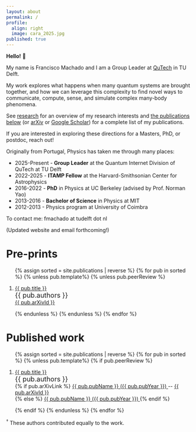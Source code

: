 ```yaml
---
layout: about
permalink: /
profile:
  align: right
  image: cara_2025.jpg
published: true
---
```


**Hello!** 👋 

My name is Francisco Machado and I am a Group Leader at <a href="http://www.qutech.nl">QuTech</a> in TU Delft.

My work explores what happens when many quantum systems are brought together, and how we can leverage this complexity to find novel ways to communicate, compute, sense, and simulate complex many-body phenomena.

See [research](research) for an overview of my research interests and [the publications below](publications) (or <a href="http://arxiv.org/a/machado_f_1">arXiv</a> or <a href="https://scholar.google.com/citations?user=P4aFRlUAAAAJ&hl=en">Google Scholar</a>) for a complete list of my publications.

If you are interested in exploring these directions for a Masters, PhD, or postdoc, reach out!

Originally from Portugal, Physics has taken me through many places:
- 2025-Present - **Group Leader** at the Quantum Internet Division of QuTech at TU Delft
- 2022-2025 - **ITAMP Fellow** at the Harvard-Smithsonian Center for Astrophysics
- 2016-2022 - **PhD** in Physics at UC Berkeley (advised by Prof. Norman Yao)
- 2013-2016 - **Bachelor of Science** in Physics at MIT
- 2012-2013 - Physics program at University of Coimbra

To contact me: fmachado at tudelft dot nl

(Updated website and email forthcoming!)


# Pre-prints
<ol>
{% assign sorted = site.publications | reverse %}
{% for pub in sorted %}
  {% unless pub.template%}
  {% unless pub.peerReview %}
  <li>
  <p> 
      <a href="{{ pub.url  }}">  {{ pub.title }} 
      </a> <br> 
      <span style="font-size:18px"> {{ pub.authors }} </span> <br> 
      <a href="{{ pub.arXivLink}}"> {{ pub.arXivId }} </a>
      
  </p>
  </li>
  {% endunless %}
  {% endunless %}
{% endfor %}
</ol>

# Published work

<ol>
{% assign sorted = site.publications | reverse %}
{% for pub in sorted %}
  {% unless pub.template%}
  {% if pub.peerReview %}
  <li>
  <p>
      <a href="{{ pub.url  }}">  {{ pub.title }} 
      </a> <br> 
      <span style="font-size:18px"> {{ pub.authors }} </span> <br>
      {% if pub.arXivLink %}
      	 <a href="{{ pub.pubLink}}"> {{ pub.pubName }} ({{ pub.pubYear }}) </a>  -- <a href="{{ pub.arXivLink}}"> {{ pub.arXivId }} </a> <br>
	 {% else %}
	 <a href="{{ pub.pubLink}}"> {{ pub.pubName }} ({{ pub.pubYear }}) </a>
	 {% endif %}
  </p>
  </li>
  {% endif %}
   {% endunless %}
{% endfor %}
</ol>

<sup>&dagger;</sup> These authors contributed equally to the work. 
